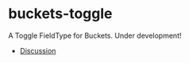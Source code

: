 buckets-toggle
================

A Toggle FieldType for Buckets. Under development!


* [Discussion](https://assembly.com/buckets/wips/212)
